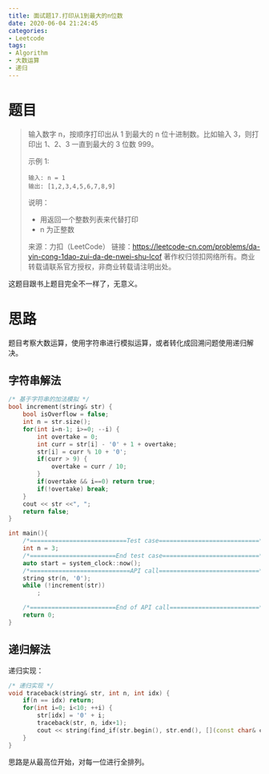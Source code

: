 ```yaml
---
title: 面试题17.打印从1到最大的n位数
date: 2020-06-04 21:24:45
categories:
- Leetcode
tags:
- Algorithm
- 大数运算
- 递归
---
```


# 题目

> 输入数字 n，按顺序打印出从 1 到最大的 n 位十进制数。比如输入 3，则打印出 1、2、3 一直到最大的 3 位数 999。
>
> 示例 1:
>
> ```
> 输入: n = 1
> 输出: [1,2,3,4,5,6,7,8,9]
> ```
>
>
> 说明：
>
> - 用返回一个整数列表来代替打印
> - n 为正整数
>
> 来源：力扣（LeetCode）
> 链接：https://leetcode-cn.com/problems/da-yin-cong-1dao-zui-da-de-nwei-shu-lcof
> 著作权归领扣网络所有。商业转载请联系官方授权，非商业转载请注明出处。

这题目跟书上题目完全不一样了，无意义。

# 思路

题目考察大数运算，使用字符串进行模拟运算，或者转化成回溯问题使用递归解决。

## 字符串解法

```c++
/* 基于字符串的加法模拟 */
bool increment(string& str) {
    bool isOverflow = false;
    int n = str.size();
    for(int i=n-1; i>=0; --i) {
        int overtake = 0;
        int curr = str[i] - '0' + 1 + overtake;
        str[i] = curr % 10 + '0';
        if(curr > 9) {
            overtake = curr / 10;
        }
        if(overtake && i==0) return true;
        if(!overtake) break;
    }
    cout << str <<", ";
    return false;
}

int main(){
    /*===========================Test case============================*/
    int n = 3;
    /*========================End test case===========================*/
    auto start = system_clock::now();
    /*============================API call============================*/
    string str(n, '0');
    while (!increment(str))
        ;

    /*========================End of API call=========================*/
    return 0;
}
```

## 递归解法

递归实现：

```c++
/* 递归实现 */
void traceback(string& str, int n, int idx) {
    if(n == idx) return;
    for(int i=0; i<10; ++i) {
        str[idx] = '0' + i;
        traceback(str, n, idx+1);
        cout << string(find_if(str.begin(), str.end(), [](const char& c){return c!='0';}), str.end()) << ", ";
    }
}
```

思路是从最高位开始，对每一位进行全排列。